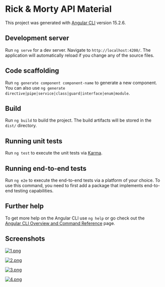 # Rick & Morty API Material

This project was generated with [Angular CLI](https://github.com/angular/angular-cli) version 15.2.6.

## Development server

Run `ng serve` for a dev server. Navigate to `http://localhost:4200/`. The application will automatically reload if you change any of the source files.

## Code scaffolding

Run `ng generate component component-name` to generate a new component. You can also use `ng generate directive|pipe|service|class|guard|interface|enum|module`.

## Build

Run `ng build` to build the project. The build artifacts will be stored in the `dist/` directory.

## Running unit tests

Run `ng test` to execute the unit tests via [Karma](https://karma-runner.github.io).

## Running end-to-end tests

Run `ng e2e` to execute the end-to-end tests via a platform of your choice. To use this command, you need to first add a package that implements end-to-end testing capabilities.

## Further help

To get more help on the Angular CLI use `ng help` or go check out the [Angular CLI Overview and Command Reference](https://angular.io/cli) page.

## Screenshots

[![1.png](https://i.postimg.cc/bJRKXkMF/1.png)](https://postimg.cc/HcVSXcTQ)

[![2.png](https://i.postimg.cc/bw2WyKWn/2.png)](https://postimg.cc/zy80pPJD)

[![3.png](https://i.postimg.cc/mrfqtmW5/3.png)](https://postimg.cc/G4KzfJ2F)

[![4.png](https://i.postimg.cc/28tgfzcm/4.png)](https://postimg.cc/vcW0rdwS)
